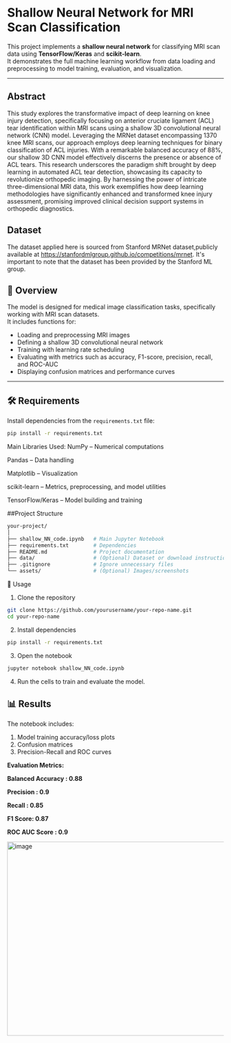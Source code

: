 # Shallow Neural Network for MRI Scan Classification

This project implements a **shallow neural network** for classifying MRI scan data using **TensorFlow/Keras** and **scikit-learn**.  
It demonstrates the full machine learning workflow from data loading and preprocessing to model training, evaluation, and visualization.

---
## Abstract
This study explores the transformative impact of deep learning on knee injury detection, specifically focusing on anterior 
cruciate ligament (ACL) tear identification within MRI scans using a shallow 3D convolutional neural network (CNN) model. 
Leveraging the MRNet dataset encompassing 1370 knee MRI scans, our approach employs deep learning techniques for binary 
classification of ACL injuries. With a remarkable balanced accuracy of 88%, our shallow 3D CNN model effectively discerns the 
presence or absence of ACL tears. This research underscores the paradigm shift brought by deep learning in automated ACL tear 
detection, showcasing its capacity to revolutionize orthopedic imaging. By harnessing the power of intricate three-dimensional MRI 
data, this work exemplifies how deep learning methodologies have significantly enhanced and transformed knee injury assessment, 
promising improved clinical decision support systems in orthopedic diagnostics.

## Dataset
The dataset applied here is sourced from Stanford MRNet dataset,publicly available at https://stanfordmlgroup.github.io/competitions/mrnet.
It's important to note that the dataset has been provided by the Stanford ML group.

## 📌 Overview
The model is designed for medical image classification tasks, specifically working with MRI scan datasets.  
It includes functions for:
- Loading and preprocessing MRI images
- Defining a shallow 3D convolutional neural network
- Training with learning rate scheduling
- Evaluating with metrics such as accuracy, F1-score, precision, recall, and ROC-AUC
- Displaying confusion matrices and performance curves

---

## 🛠 Requirements

Install dependencies from the `requirements.txt` file:

```bash
pip install -r requirements.txt
```

Main Libraries Used:
NumPy – Numerical computations

Pandas – Data handling

Matplotlib – Visualization

scikit-learn – Metrics, preprocessing, and model utilities

TensorFlow/Keras – Model building and training

##Project Structure
```bash
your-project/
│
├── shallow_NN_code.ipynb   # Main Jupyter Notebook
├── requirements.txt        # Dependencies
├── README.md               # Project documentation
├── data/                   # (Optional) Dataset or download instructions
├── .gitignore              # Ignore unnecessary files
└── assets/                 # (Optional) Images/screenshots
```

🚀 Usage
1. Clone the repository
```bash
git clone https://github.com/yourusername/your-repo-name.git
cd your-repo-name
```

2. Install dependencies
```bash
pip install -r requirements.txt
```

3. Open the notebook
```bash
jupyter notebook shallow_NN_code.ipynb
```

4. Run the cells to train and evaluate the model.

## 📊 Results
The notebook includes:
1. Model training accuracy/loss plots
2. Confusion matrices
3. Precision-Recall and ROC curves


**Evaluation Metrics:**

**Balanced Accuracy : 0.88**

**Precision : 0.9**

**Recall : 0.85**

**F1 Score: 0.87**

**ROC AUC Score : 0.9**


<img width="618" height="450" alt="image" src="https://github.com/user-attachments/assets/8f14dd97-1468-4b2d-81cc-9636fd077e68" />



